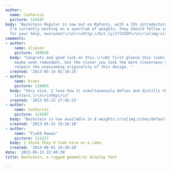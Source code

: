 ```yaml
---
author:
  name: Catharsis
  picture: 124507
body: "Backstein Regular is now out on MyFonts, with a 25% introductory discount.
  I'm currently working on a spectrum of weights; they should follow soon. Thanks
  for your help, everyone!\r\n\r\nhttp://bit.ly/17lXIQV\r\n\r\n[img:sites/default/files/old-images/Bpromo_small_5513.png]"
comments:
- author:
    name: eliason
    picture: 109936
  body: "Congrats and good luck on this.\r\nAt first glance this looks very simple
    maybe even redundant, but the closer you look the more cleverness you see. I really
    respect the unassuming originality of this design. "
  created: '2013-05-14 02:10:25'
- author:
    name: hrant
    picture: 110403
  body: "Very nice. I love how it simultaneously defies and distills the essence of
    letters.\r\n\r\nhhp\r\n"
  created: '2013-05-15 17:45:23'
- author:
    name: Catharsis
    picture: 124507
  body: "Backstein is now available in 8 weights:\r\n[img:sites/default/files/old-images/weights_4974.png]\r\n\r\nhttp://www.myfonts.com/fonts/catharsis-fonts/Backstein/"
  created: '2013-05-31 19:26:18'
- author:
    name: "T\xE9 Rowan"
    picture: 121227
  body: I think they'd look nice on a cake.
  created: '2013-06-01 14:30:28'
date: '2013-05-13 22:40:39'
title: Backstein, a rugged geometric display font

---
```

